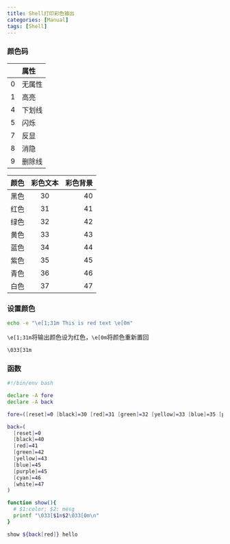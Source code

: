 ```yaml
---
title: Shell打印彩色输出
categories: [Manual]
tags: [Shell]
---
```


### 颜色码

|    | 属性   |
|:---|:-------|
| 0  | 无属性 |
| 1  | 高亮   |
| 4  | 下划线 |
| 5  | 闪烁   |
| 7  | 反显   |
| 8  | 消隐   |
| 9  | 删除线 |

| 颜色 | 彩色文本 | 彩色背景 |
|:-----|:--------:|---------:|
| 黑色 | 30       | 40       |
| 红色 | 31       | 41       |
| 绿色 | 32       | 42       |
| 黄色 | 33       | 43       |
| 蓝色 | 34       | 44       |
| 紫色 | 35       | 45       |
| 青色 | 36       | 46       |
| 白色 | 37       | 47       |

### 设置颜色

``` sh
echo -e "\e[1;31m This is red text \e[0m"
```

`\e[1;31m`将输出颜色设为红色，`\e[0m`将颜色重新置回

`\033[31m`

### 函数

``` sh
#!/bin/env bash

declare -A fore
declare -A back

fore=([reset]=0 [black]=30 [red]=31 [green]=32 [yellow]=33 [blue]=35 [purple]=35 [cyan]=36 [white]=37)

back=(
  [reset]=0
  [black]=40
  [red]=41
  [green]=42
  [yellow]=43
  [blue]=45
  [purple]=45
  [cyan]=46
  [white]=47
)

function show(){
  # $1:color; $2: mesg
  printf "\033[$1m$2\033[0m\n"
}

show ${back[red]} hello
```
